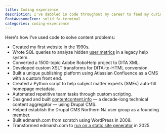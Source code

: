 ```yaml
---
title: Coding experience
description: I've dabbled in code throughout my career to feed my curiosity, add value, and translate developers' language into high-quality content.
FontAwesomeIcon: solid fa-terminal
categories: coding-experience
---
```


Here's how I've used code to solve content problems:

- Created my first website in the 1990s.
- Wrote SQL queries to analyze hidden [user metrics](/skills/metrics/) in a legacy help system.
- Converted a 1500-topic Adobe RoboHelp project to DITA XML.
- Developed custom XSLT transforms for DITA-to-HTML conversion.
- Built a unique publishing platform using Atlassian Confluence as a CMS with a custom front end.
- Created a Python script to help subject matter experts (SMEs) auto-fill homepage metadata.
- Automated repetitive team tasks through custom scripting.
- Designed and built [contentcontent.info](https://web.archive.org/web/20210121085031/http://contentcontent.info/) &mdash; a decade-long technical content aggregator &mdash; using Drupal CMS.
- Helped establish the Drupal CMS Northern NJ user group as a founding member.
- Built edmarsh.com from scratch using WordPress in 2008.
- Transformed edmarsh.com to [run on a static site generator](/static-site-transformation/) in 2025.
